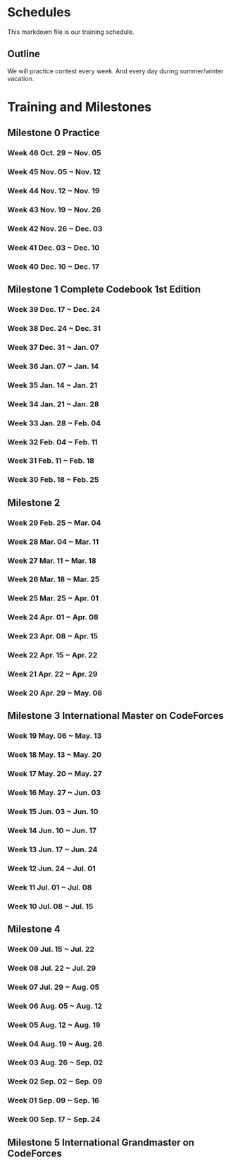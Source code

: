 # Schedules

This markdown file is our training schedule.

## Outline 

We will practice contest every week. And every day during summer/winter vacation.

# Training and Milestones

## Milestone 0 Practice

### Week 46 Oct. 29 ~ Nov. 05
### Week 45 Nov. 05 ~ Nov. 12
### Week 44 Nov. 12 ~ Nov. 19
### Week 43 Nov. 19 ~ Nov. 26
### Week 42 Nov. 26 ~ Dec. 03
### Week 41 Dec. 03 ~ Dec. 10
### Week 40 Dec. 10 ~ Dec. 17

## Milestone 1 Complete Codebook 1st Edition

### Week 39 Dec. 17 ~ Dec. 24
### Week 38 Dec. 24 ~ Dec. 31
### Week 37 Dec. 31 ~ Jan. 07
### Week 36 Jan. 07 ~ Jan. 14
### Week 35 Jan. 14 ~ Jan. 21
### Week 34 Jan. 21 ~ Jan. 28
### Week 33 Jan. 28 ~ Feb. 04
### Week 32 Feb. 04 ~ Feb. 11
### Week 31 Feb. 11 ~ Feb. 18
### Week 30 Feb. 18 ~ Feb. 25

## Milestone 2 

### Week 29 Feb. 25 ~ Mar. 04
### Week 28 Mar. 04 ~ Mar. 11
### Week 27 Mar. 11 ~ Mar. 18
### Week 26 Mar. 18 ~ Mar. 25
### Week 25 Mar. 25 ~ Apr. 01
### Week 24 Apr. 01 ~ Apr. 08
### Week 23 Apr. 08 ~ Apr. 15
### Week 22 Apr. 15 ~ Apr. 22
### Week 21 Apr. 22 ~ Apr. 29
### Week 20 Apr. 29 ~ May. 06

## Milestone 3 International Master on CodeForces

### Week 19 May. 06 ~ May. 13
### Week 18 May. 13 ~ May. 20
### Week 17 May. 20 ~ May. 27
### Week 16 May. 27 ~ Jun. 03
### Week 15 Jun. 03 ~ Jun. 10
### Week 14 Jun. 10 ~ Jun. 17
### Week 13 Jun. 17 ~ Jun. 24
### Week 12 Jun. 24 ~ Jul. 01
### Week 11 Jul. 01 ~ Jul. 08
### Week 10 Jul. 08 ~ Jul. 15

## Milestone 4 

### Week 09 Jul. 15 ~ Jul. 22
### Week 08 Jul. 22 ~ Jul. 29
### Week 07 Jul. 29 ~ Aug. 05
### Week 06 Aug. 05 ~ Aug. 12
### Week 05 Aug. 12 ~ Aug. 19
### Week 04 Aug. 19 ~ Aug. 26
### Week 03 Aug. 26 ~ Sep. 02
### Week 02 Sep. 02 ~ Sep. 09
### Week 01 Sep. 09 ~ Sep. 16
### Week 00 Sep. 17 ~ Sep. 24

## Milestone 5 International Grandmaster on CodeForces
